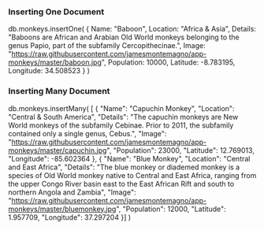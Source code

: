 ### Inserting One Document 

db.monkeys.insertOne(
{
Name: "Baboon",
    Location: "Africa & Asia",
    Details: "Baboons are African and Arabian Old World monkeys belonging to the genus Papio, part of the subfamily Cercopithecinae.",
    Image: "https://raw.githubusercontent.com/jamesmontemagno/app-monkeys/master/baboon.jpg",
    Population: 10000,
    Latitude: -8.783195,
    Longitude: 34.508523
}
)

### Inserting Many Document 

db.monkeys.insertMany(
[
{
    "Name": "Capuchin Monkey",
    "Location": "Central & South America",
    "Details": "The capuchin monkeys are New World monkeys of the subfamily Cebinae. Prior to 2011, the subfamily contained only a single genus, Cebus.",
    "Image": "https://raw.githubusercontent.com/jamesmontemagno/app-monkeys/master/capuchin.jpg",
    "Population": 23000,
    "Latitude": 12.769013,
    "Longitude": -85.602364
  },
  {
    "Name": "Blue Monkey",
    "Location": "Central and East Africa",
    "Details": "The blue monkey or diademed monkey is a species of Old World monkey native to Central and East Africa, ranging from the upper Congo River basin east to the East African Rift and south to northern Angola and Zambia",
    "Image": "https://raw.githubusercontent.com/jamesmontemagno/app-monkeys/master/bluemonkey.jpg",
    "Population": 12000,
    "Latitude": 1.957709,
    "Longitude": 37.297204
  }]
)

